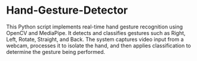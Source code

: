 # Hand-Gesture-Detector
This Python script implements real-time hand gesture recognition using OpenCV and MediaPipe. It detects and classifies gestures such as Right, Left, Rotate, Straight, and Back. The system captures video input from a webcam, processes it to isolate the hand, and then applies classification to determine the gesture being performed. 
